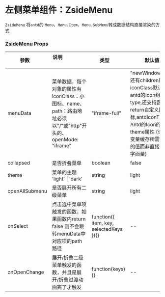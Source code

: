<!-- @routePath:/component-doc/ZsideMenu-doc -->
# 左侧菜单组件：ZsideMenu

`ZsideMenu` 将`antd`的 `Menu`、`Menu.Item`、`Menu.SubMenu`转成数据结构直接渲染的方式

<!-- @import:./demo1.md -->

### ZsideMenu Props

| 参数            | 说明                                                                                 | 类型                                                  | 默认值     |
| --------------- | ------------------------------------------------------------------------------------ | -------------------------------------------- | ---------- |
| menuData        | 菜单数据，每个对象的属性有iconClass：小图标、name、path：路由地址必须以"/"或"http"开头的、openMode: "iframe"|"iframe-full"|"newWindow"，则还有children属性。iconClass默认支持antd的Icon组件的type,还支持函数return自定义图标,antdIconTheme: Antd的Icon的theme属性 (请使用变量缓存所需设置的值而非直接使用字面量)  | array[object]          | -         |
| collapsed       | 是否折叠菜单                                                                          | boolean         | false      |
| theme           | 菜单的主题 'light' \| 'dark'                                                          | string          | light      |
| openAllSubmenu  | 是否展开所有二级菜单                                                                   | string          | light     |
| onSelect        | 点击选中菜单项触发的函数，如果函数内return false 则不会跳转menuData中对应项的path路径    | function({ item, key, selectedKeys }){}  | --         |
| onOpenChange    | 展开/折叠二级菜单触发的函数，并且是展开/折叠过渡动画完了才触发                           | function(keys){} | --        |
